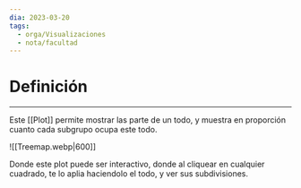 ```yaml
---
dia: 2023-03-20
tags:
  - orga/Visualizaciones
  - nota/facultad
---
```

# Definición
---
Este [[Plot]] permite mostrar las parte de un todo, y muestra en proporción cuanto cada subgrupo ocupa este todo.

![[Treemap.webp|600]]

Donde este plot puede ser interactivo, donde al cliquear en cualquier cuadrado, te lo aplia haciendolo el todo, y ver sus subdivisiones.